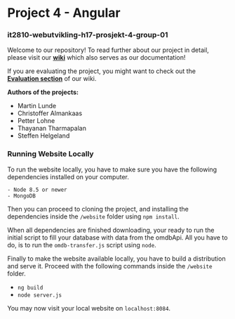 # Project 4 - Angular
### it2810-webutvikling-h17-prosjekt-4-group-01
Welcome to our repository! To read further about our project in detail, 
please visit our [**wiki**](https://github.com/IT2810/it2810-webutvikling-h17-prosjekt-4-group-01/wiki/Project-4---Documentation)
which also serves as our documentation!

If you are evaluating the project, you might want to check out the
[**Evaluation section**](https://github.com/IT2810/it2810-webutvikling-h17-prosjekt-4-group-01/wiki/Evalueringskriterie-rettet-dokumentasjon) of our wiki. 

**Authors of the projects:**
- Martin Lunde
- Christoffer Almankaas
- Petter Lohne
- Thayanan Tharmapalan
- Steffen Helgeland

### Running Website Locally <a name="Local"></a>
To run the website locally, you have to make sure you have the following dependencies
installed on your computer.
```
- Node 8.5 or newer
- MongoDB
```
Then you can proceed to cloning the project, and installing the dependencies inside
the `/website` folder using `npm install`.

When all dependencies are finished downloading, your ready to run the initial script
to fill your database with data from the omdbApi. All you have to do, is to run 
the `omdb-transfer.js` script using `node`.

Finally to make the website available locally, you have to build a distribution and 
serve it. Proceed with the following commands inside the `/website` folder.  
- `ng build`
- `node server.js`

You may now visit your local website on `localhost:8084`.
